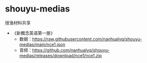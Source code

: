 # shouyu-medias
授渔材料共享

- 《新概念英语第一册》
  - 数据：https://raw.githubusercontent.com/nanhualyq/shouyu-medias/main/nce1.json
  - 音频：https://github.com/nanhualyq/shouyu-medias/releases/download/nce1/nce1.zip
